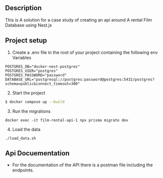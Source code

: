 ## Description

This is A solution for a case study of creating an api around A rental Film Database using Nest.js

## Project setup

1. Create a .env file in the root of your project containing the following env Variables

```
POSTGRES_DB="docker-nest-postgres"
POSTGRES_USER="postgres"
POSTGRES_PASSWORD="password"
DATABASE_URL="postgresql://postgres:password@postgres:5432/postgres?schema=public&connect_timeout=300"
```

2. Start the project

```bash
$ docker compose up --build
```

3. Run the migrations

```
docker exec -it film-rental-api-1 npx prisma migrate dev
```

4. Load the data

```
./load_data.sh
```

## Api Docuementation

- For the documentation of the API there is a postman file including the endpoints.
